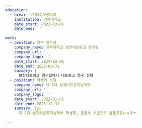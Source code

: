 ```yaml
---
education:
  - area: it지능정보공학과
    institution: 전북대학교
    date_start: 2022-03-01
    date_end: ''

work:
  - position: 학부 연구생
    company_name: 전북대학교 분산네트워크 연구실
    company_url: ''
    company_logo: ''
    date_start: 2024-02-01
    date_end: 2025-08-31
    summary: |
      분산네트워크 연구실에서 네트워크 연구 진행
  - position: 학생회 부원
    company_name: 제 1대 컴퓨터인공지능학부
    company_url: ''
    company_logo: ''
    date_start: 2022-01-01
    date_end: 2025-12-31
    summary: |2-
      제 1대 컴퓨터인공지능학부 학생회, 운영부 부원으로 활동주웆ㅇㅈ우ㅜ

---
```

